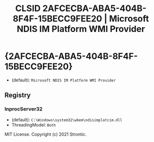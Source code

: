 ﻿---
title: "CLSID 2AFCECBA-ABA5-404B-8F4F-15BECC9FEE20 | Microsoft NDIS IM Platform WMI Provider"
excerpt: What is COM-Object CLSID 2AFCECBA-ABA5-404B-8F4F-15BECC9FEE20?
---

# {2AFCECBA-ABA5-404B-8F4F-15BECC9FEE20}

* (default): `Microsoft NDIS IM Platform WMI Provider`

## Registry


### InprocServer32

* (default): `C:\Windows\system32\wbem\ndisimplatcim.dll`
* ThreadingModel: `Both`

MIT License. Copyright (c) 2021 Strontic.


